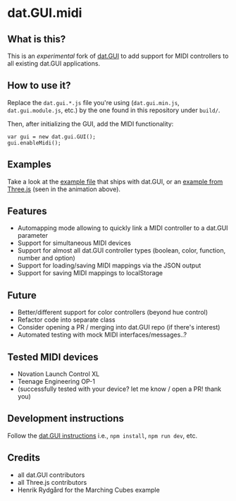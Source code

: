 # dat.GUI.midi

## What is this?

This is an _experimental_ fork of [dat.GUI](https://github.com/dataarts/dat.gui) to add support for MIDI controllers to all existing dat.GUI applications.

## How to use it?

Replace the `dat.gui.*.js` file you're using (`dat.gui.min.js`, `dat.gui.module.js`, etc.) by the one found in this repository under `build/`.

Then, after initializing the GUI, add the MIDI functionality:

    var gui = new dat.gui.GUI();
    gui.enableMidi();

## Examples

Take a look at the [example file](example.html) that ships with dat.GUI, or an [example from Three.js](example_webgl_marchingcubes.html) (seen in the animation above).

## Features

- Automapping mode allowing to quickly link a MIDI controller to a dat.GUI parameter
- Support for simultaneous MIDI devices
- Support for almost all dat.GUI controller types (boolean, color, function, number and option)
- Support for loading/saving MIDI mappings via the JSON output
- Support for saving MIDI mappings to localStorage

## Future

- Better/different support for color controllers (beyond hue control)
- Refactor code into separate class
- Consider opening a PR / merging into dat.GUI repo (if there's interest)
- Automated testing with mock MIDI interfaces/messages..?

## Tested MIDI devices

- Novation Launch Control XL
- Teenage Engineering OP-1
- (successfully tested with your device? let me know / open a PR! thank you)

## Development instructions

Follow the [dat.GUI instructions](https://github.com/dataarts/dat.gui#building-your-own-datgui) i.e., `npm install`, `npm run dev`, etc.

## Credits

- all dat.GUI contributors
- all Three.js contributors
- Henrik Rydgård for the Marching Cubes example

